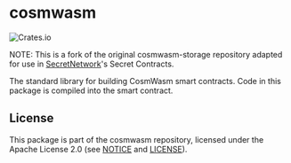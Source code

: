 # cosmwasm

![Crates.io](https://img.shields.io/crates/v/secret-cosmwasm-storage)

NOTE: This is a fork of the original cosmwasm-storage repository adapted for use in [SecretNetwork](https://scrt.network)'s Secret Contracts.

The standard library for building CosmWasm smart contracts. Code in this package
is compiled into the smart contract.

## License

This package is part of the cosmwasm repository, licensed under the Apache
License 2.0 (see [NOTICE](https://github.com/CosmWasm/cosmwasm/blob/main/NOTICE)
and [LICENSE](https://github.com/CosmWasm/cosmwasm/blob/main/LICENSE)).
